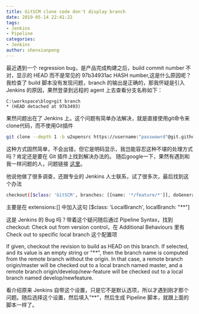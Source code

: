```yaml
---
title: GitSCM clone code don't display branch
date: 2019-05-14 22:41:22
tags: 
- Jenkins
- Pipeline
categories: 
- Jenkins
author: shenxianpeng
---
```


最近遇到一个 regression bug，是产品完成构建之后，build commit number 不对，显示的 HEAD 而不是常见的 97b34931ac HASH number,这是什么原因呢？
我检查了 build 脚本没有发现问题，branch 的输出是正确的，那我怀疑是引入 Jenkins 的原因，果然登录到远程的 agent 上去查看分支名称如下：

```git
C:\workspace\blog>git branch
* (HEAD detached at 97b3493)
```

果然问题出在了 Jenkins 上。这个问题有简单办法解决，就是直接使用git命令来clone代码，而不使用Git插件

```bash
git clone --depth 1 -b u2opensrc https://username:"passwowrd"@git.github.com/scm/blog.git blog
```

这种方式固然简单，不会出错，但它是明码显示，我岂能容忍这种不堪的处理方式吗？肯定还是要在 Git 插件上找到解决办法的。
随后google一下，果然有遇到和我一样问题的人，问题链接 [这里](https://stackoverflow.com/questions/44006070/jenkins-gitscm-finishes-the-clone-in-a-detached-head-state-how-can-i-make-sure)。

他说他做了很多调查，还跟专业的 Jenkins 人士联系，试了很多次，最后找到这个办法

```bash
checkout([$class: 'GitSCM', branches: [[name: '*/feature/*']], doGenerateSubmoduleConfigurations: false, extensions: [[$class: 'LocalBranch', localBranch: "**"]], submoduleCfg: [], userRemoteConfigs: [[credentialsId: '99f978af-XXXX-XXXX-8147-2cf8f69ef864', url: 'http://TFS_SERVER:8080/tfs/DefaultCollection/Product/_git/Project']]])
```

主要是在 extensions:[] 中加入这句 [$class: 'LocalBranch', localBranch: "**"]

这是 Jenkins 的 Bug 吗？带着这个疑问随后通过 Pipeline Syntax，找到 checkout: Check out from version control，在 Additional Behaviours 里有 Check out to specific local branch 这个配置项

If given, checkout the revision to build as HEAD on this branch.
If selected, and its value is an empty string or "**", then the branch name is computed from the remote branch without the origin. In that case, a remote branch origin/master will be checked out to a local branch named master, and a remote branch origin/develop/new-feature will be checked out to a local branch named develop/newfeature.

看介绍原来 Jenkins 自带这个设置，只是它不是默认选项，所以才遇到刚才那个问题。随后选择这个设置，然后填入"**"，然后生成 Pipeline 脚本，就跟上面的脚本一样了。

